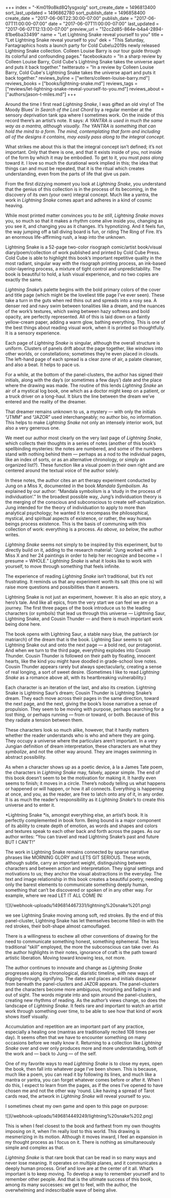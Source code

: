 +++
index = "-Km019o8kd8Q1ysgxolg"
sort_create_date = 1496813400
sort_last_updated = 1496862780
sort_publish_date = 1496858400
create_date = "2017-06-06T22:30:00-07:00"
publish_date = "2017-06-07T11:00:00-07:00"
date = "2017-06-07T11:00:00-07:00"
last_updated = "2017-06-07T12:13:00-07:00"
preview_url = "12cc2d85-864e-b4a4-2894-81be6ba33499"
name = "Let Lightning Snake reveal yourself to you"
title = "Let Lightning Snake reveal yourself to you"
dek = "This Saturday, Fantagraphics hosts a launch party for Cold Cube\u2019s newly released Lightning Snake collection. Colleen Louise Barry is our tour guide through its colorful and confounding pages."
facebookauto = "In a sharp review by Colleen Louise Barry, Cold Cube's Lightning Snake takes the universe apart and puts it back together."
twitterauto = "In a review by Colleen Louise Barry, Cold Cube's Lightning Snake takes the universe apart and puts it back together."
reviews_byline = ["writers/colleen-louise-barry.md"]
reviews_books = ["books/lightning-snake.md"]
reviews_tags = ["reviews/let-lightning-snake-reveal-yourself-to-you.md"]
reviews_about = ["authors/jason-t-miles.md"]
+++

<p>Around the time I first read <em>Lightning Snake</em>, I was gifted an old vinyl of The Moody Blues’ <em>In Search of the Lost Chord</em> by a regular member at the sensory deprivation tank spa where I sometimes work. On the inside of this record there’s an artist’s note. It says: <em>A YANTRA is used in much the same way as a mantra, although visually. The YANTRA is something that can hold the mind to a form. The mind, contemplating that form and including all of the designs it contains, may easily pass along to the integral concept.</em></p>

<p>What strikes me about this is that the integral concept isn’t defined; it’s not important. Only that there is one, and that it exists inside of you, not inside of the form by which it may be embodied. To get to it, you must <em>pass along</em> toward it. I love so much the durational work implied in this; the idea that things can and must be repeated, that it is the ritual which creates understanding, even from the parts of life that give us pain.</p>

<p>From the first dizzying moment you look at <em>Lightning Snake</em>, you understand that the genius of this collection is in the process of its becoming, in the discovery of its own (your own) integral concept. Much like a yantra, the work in <em>Lightning Snake</em> comes apart and adheres in a kind of cosmic heaving.</p>

<p>While most printed matter convinces you to <em>be still</em>, <em>Lightning Snake moves</em> you, so much so that it makes a rhythm come alive inside you, changing as you see it, and changing you as it changes. It’s hypnotizing. And it feels fun, the way jumping off a tall diving board is fun, or riding The Ring of Fire. It’s an enormous life-affirming rush, a leap into the unknown. </p>

<div class="break"></div>

<p>Lightning Snake is a 52-page two-color risograph comic/artist book/visual diary/poem/collection of work published and printed by Cold Cube Press. Cold Cube is able to highlight this book’s important repetitive quality in the most radiant, singular way with the risograph printing process, an ink-based color-layering process, a mixture of tight control and unpredictability. The book is beautiful to hold, a lush visual experience, and no two copies are exactly the same.</p>

<p><em>Lightning Snake</em>’s palette begins with the bold primary colors of the cover and title page (which might be the loveliest title page I’ve ever seen). These take a turn in the guts when red thins out and spreads into a rosy sea. A denser red and navy swim between tonalities like a dream, and the nuances of the work’s textures, which swing between hazy softness and bold opacity, are perfectly represented. All of this is laid down on a faintly yellow-cream paper, adding a warm glow, bathing everything. This is one of the best things about reading visual work, when it is printed so thoughtfully. It is a sensory experience. </p>

<p>Each page of <em>Lightning Snake</em> is singular, although the overall structure is uniform. Clusters of panels drift about the page together, like windows into other worlds, or constellations; sometimes they’re even placed in clouds. The left-hand page of each spread is a clear zone of air, a palate cleanser, and also a beat. It helps to pace us. </p>

<p>For a while, at the bottom of the panel-clusters, the author has signed their initials, along with the day’s (or sometimes a few days’) date and the place where the drawing was made. The routine of this lends <em>Lightning Snake</em> an air of a mystical log book, one which as a doctor might keep on a patient, or a truck driver on a long-haul. It blurs the line between the dream we’ve entered and the reality of the dreamer.</p>

<p>That dreamer remains unknown to us, a mystery — with only the initials “JTMM” and “JAZOR” used interchangeably; no author bio, no information. This helps to make <em>Lightning Snake</em> not only an intensely interior work, but also a very generous one. </p>

<p>We meet our author most clearly on the very last page of <em>Lightning Snake</em>, which collects their thoughts in a series of notes (another of this book’s spellbinding mysteries: the notes are numbered, and some of the numbers stand with nothing behind them — perhaps as a nod to the individual pages, like an index of sorts, or as an alternative chronology, or simply an organized list?). These function like a visual poem in their own right and are centered around the textual voice of the author solely.</p>

<p>In these notes, the author cites an art therapy experiment conducted by Jung on a Miss X, documented in the book <em>Mandala Symbolism</em>. As explained by our author: “Mandala symbolism is a ‘study in the process of individuation’.” In the broadest possible way, Jung’s individuation theory is the merging of the conscious and subconscious to create self-actualization. Jung intended for the theory of individuation to apply to more than analytical psychology; he wanted it to encompass the philosophical, mystical, and spiritual aspects of existence, or rather, the way human beings process existence. This is the basis of communing with this collection of work: everything is a process. <em>As above, so below</em>, the author writes. </p>

<p><em>Lightning Snake</em> seems not simply to be inspired by this experiment, but to directly build on it, adding to the research material: “Jung worked with a Miss X and her 24 paintings in order to help her recognize and become = I presume = WHOLE.” <em>Lightning Snake</em> is what it looks like to work with yourself, to move through something that feels infinite. </p>

<div class="break"></div>

<p>The experience of reading <em>Lightning Snake</em> isn’t traditional, but it’s not frustrating. It reminds us that any experiment worth its salt (this one is) will raise more questions and possibilities than it answers. </p>

<p>Lightning Snake is not just an experiment, however. It is also an epic story, a hero’s tale. And like all epics, from the very start we can feel we are on a journey. The first three pages of the book introduce us to the leading characters (or symbols) that lead us through this universe — Lightning Saur, Lightning Snake, and Cousin Thunder — and there is much important work being done here.</p>

<p>The book opens with Lightning Saur, a stable navy blue, the patriarch (or matriarch) of the dream that is the book. Lightning Saur seems to spit Lightning Snake out and onto the next page — a bold red, our protagonist. And when we turn to the third page, everything explodes into Cousin Thunder. Cousin Thunder is followed on their path by floating, innocent hearts, like the kind you might have doodled in grade-school love notes. Cousin Thunder appears rarely but always spectacularly, creating a sense of real longing, a sort of sweet desire. (Sometimes I like to read <em>Lightning Snake</em> as a romance above all, with its heartbreaking vulnerability.)</p>

<p>Each character is an iteration of the last, and also its creation. Lightning Snake is Lightning Saur’s dream; Cousin Thunder is Lightning Snake’s dream. They each move across their pages in the same direction, toward the next page, and the next, giving the book’s loose narrative a sense of propulsion. They seem to be moving with purpose, perhaps searching for a lost thing, or perhaps running — from or toward, or both. Because of this they radiate a tension between them. </p>

<p>These characters look so much alike, however, that it hardly matters whether the reader understands who is who and where they are going. They occupy a universe where the particulars aren’t important. In a very Jungian definition of dream interpretation, these characters are what they <em>symbolize</em>, and not the other way around. They are images swimming in abstract possibility. </p>

<p>As when a character shows up as a poetic device, à la a James Tate poem, the characters in <em>Lightning Snake</em> may, falsely, appear simple. The end of this book doesn’t seem to be the motivation for making it. It hardly even seems to finish; it moves in a circle. There’s nobody telling us what happens or happened or will happen, or how it all connects. Everything is happening at once, and you, as the reader, are free to latch onto any of it, in any order. It is as much the reader’s responsibility as it <em>Lightning Snake</em>’s to create this universe and to enter it. </p>

<div class="break"></div>

<p>*Lightning Snake *is, amongst everything else, an artist’s book. It is perfectly complemented in book form. Being bound is a major component of its ability to create depth of emotion, as words and shapes and colors and textures speak to each other back and forth across the pages. As our author writes: “You can travel and read Lightning Snake’s past and future BUT I CAN’T!”</p>

<p>The work in Lightning Snake remains connected by sparse narrative phrases like MORNING GLORY and LETS GIT SERIOUS. These words, although subtle, carry an important weight, distinguishing between characters and between action and interpretation. They signal settings and motivations to us; they anchor the visual abstractions in the everyday. The text and image relationship in this book creates a beautiful poetry, needing only the barest elements to communicate something deeply human, something that can’t be discovered or spoken of in any other way. For example, where we read LET IT ALL COME IN: </p>

<p class="image">![](/webhook-uploads/1496814467331/lightning%20snake%201.png)</p>

<p>we see Lightning Snake moving among soft, red strokes. By the end of this panel-cluster, Lightning Snake has let themselves become filled-in with the red strokes, their bolt-shape almost camouflaged.</p>

<p>There is a willingness to eschew all other conventions of drawing for the need to communicate something honest, something ephemeral. The less traditional “skill” employed, the more the subconscious can take over. As the author highlights in their notes, ignorance of craft is the path toward artistic liberation. Moving toward knowing less, not more. </p>

<p>The author continues to innovate and change as <em>Lightning Snake</em> progresses along its chronological, diaristic timeline, with new ways of digging-through, signifying. The dates and places and initials disappear from beneath the panel-clusters and JAZOR appears. The panel-clusters and the characters become more ambiguous, morphing and fading in and out of sight. The words migrate into and spin around the panel-clusters, creating new rhythms of reading. As the author’s views change, so does the landscape of <em>Lightning Snake</em>. It feels rare and important to watch an artist work through something over time, to be able to see how that kind of work shows itself visually.</p>

<p>Accumulation and repetition are an important part of any practice, especially a healing one (mantras are traditionally recited 108 times per day). It seems often that we have to encounter something on many occasions before we really know it. Returning to a collection like <em>Lightning Snake</em> over and over only produces more and more understanding, both of the work and — back to Jung — of the self. </p>

<div class="break"></div>

<p>One of my favorite ways to read <em>Lightning Snake</em> is to close my eyes, open the book, then fall into whatever page I’ve been shown. This is because, much like a poem, you can read it by following its lines, and much like a mantra or yantra, you can forget whatever comes before or after it. When I do this, I expect to learn from the pages, as if the ones I’ve opened to have chosen me and not the other way ‘round. Like having a spread of Tarot cards read, the artwork in <em>Lightning Snake</em> will reveal yourself to you. </p>

<p>I sometimes cheat my own game and open to this page on purpose:</p>

<p class="image">![](/webhook-uploads/1496814449249/lightning%20snake%202.png)</p>

<p>This is when I feel closest to the book and farthest from my own thoughts imposing on it, when I’m really lost to this world. This drawing is mesmerizing in its motion. Although it moves inward, I feel an expansion in my thought process as I focus on it. There is nothing as simultaneously simple and complex as that. </p>

<p><em>Lightning Snake</em> is that rare book that can be read in so many ways and never lose meaning. It operates on multiple planes, and it communicates a deeply human process. Grief and love are at the center of it all. What’s important is to keep moving. To develop a way to remember yourself and to remember other people. And that is the ultimate success of this book, among its many successes: we get to feel, with the author, the overwhelming and indescribable wave of being alive. </p>